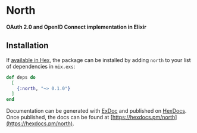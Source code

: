 # North

**OAuth 2.0 and OpenID Connect implementation in Elixir**

## Installation

If [available in Hex](https://hex.pm/docs/publish), the package can be installed
by adding `north` to your list of dependencies in `mix.exs`:

```elixir
def deps do
  [
    {:north, "~> 0.1.0"}
  ]
end
```

Documentation can be generated with [ExDoc](https://github.com/elixir-lang/ex_doc)
and published on [HexDocs](https://hexdocs.pm). Once published, the docs can
be found at [https://hexdocs.pm/north](https://hexdocs.pm/north).
